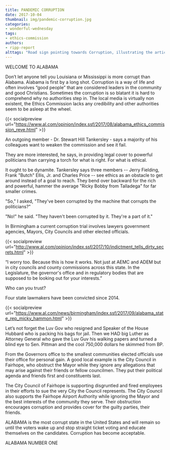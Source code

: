 ```yaml
---
title: PANDEMIC CORRUPTION
date: 2017-10-04
thumbnail: img/pandemic-corruption.jpg
categories:
- wonderful-wednesday
tags:
- ethics-commission
authors:
- ripp-report
alttags: "Road sign pointing towards Corruption, illustrating the article’s claim about widespread corruption in Alabama leadership"
---
```

WELCOME TO ALABAMA

Don’t let anyone tell you Louisiana or Mississippi is more corrupt than Alabama. Alabama is first by a long shot. Corruption is a way of life and often involves “good people” that are considered leaders in the community and good Christians. Sometimes the corruption is so blatant it is hard to comprehend why no authorities step in. The local media is virtually non existent, the Ethics Commission lacks any credibility and other authorities seem to be asleep at the wheel.

{{< socialpreview url="https://www.al.com/opinion/index.ssf/2017/08/alabama_ethics_commission_reve.html" >}}

An outgoing member - Dr. Stewart Hill Tankersley - says a majority of his colleagues want to weaken the commission and see it fail.

They are more interested, he says, in providing legal cover to powerful politicians than carrying a torch for what is right. For what is ethical.

It ought to be dynamite. Tankersley says three members -- Jerry Fielding, Frank "Butch" Ellis, Jr. and Charles Price -- see ethics as an obstacle to get around instead of a goal to reach. They bend over backward for the rich and powerful, hammer the average "Ricky Bobby from Talladega" for far smaller crimes.

"So," I asked, "They've been corrupted by the machine that corrupts the politicians?"

"No!" he said. "They haven't been corrupted by it. They're a part of it."

In Birmingham a current corruption trial involves lawyers government agencies, Mayors, City Councils and other elected officials.

{{< socialpreview url="http://www.al.com/opinion/index.ssf/2017/10/indictment_tells_dirty_secrets.html" >}}

“I worry too. Because this is how it works. Not just at AEMC and ADEM but in city councils and county commissions across this state. In the Legislature, the governor's office and in regulatory bodies that are supposed to be looking out for your interests.”

Who can you trust?

Four state lawmakers have been convicted since 2014.

{{< socialpreview url="https://www.al.com/news/birmingham/index.ssf/2017/09/alabama_state_rep_micky_hammon.html" >}}

Let’s not forget the Luv Gov who resigned and Speaker of the House Hubbard who is packing his bags for jail. Then we HAD big Luther as Attorney General who gave the Luv Guv his walking papers and turned a blind eye to Sen. Pittman and the cool 750,000 dollars he skimmed from BP.

From the Governors office to the smallest communities elected officials use their office for personal gain. A good local example is the City Council in Fairhope, who obstruct the Mayor while they ignore any allegations that may arise against their friends or fellow councilmen. They put their political agenda and friends first and constituents last.

The City Council of Fairhope is supporting disgruntled and fired employees in their efforts to sue the very City the Council represents. The City Council also supports the Fairhope Airport Authority while ignoring the Mayor and the best interests of the community they serve. Their obstruction encourages corruption and provides cover for the guilty parties, their friends.

ALABAMA is the most corrupt state in the United States and will remain so until the voters wake up and stop straight ticket voting and educate themselves on the candidates. Corruption has become acceptable.

ALABAMA NUMBER ONE
